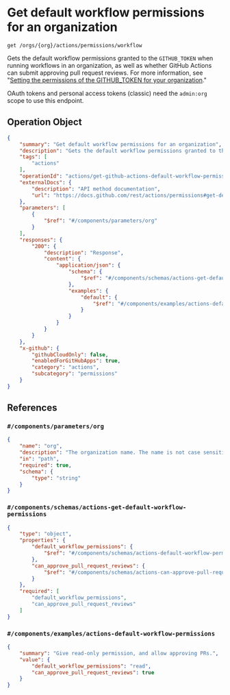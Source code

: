 # Get default workflow permissions for an organization

`get /orgs/{org}/actions/permissions/workflow`

Gets the default workflow permissions granted to the `GITHUB_TOKEN` when running workflows in an organization,
as well as whether GitHub Actions can submit approving pull request reviews. For more information, see
"[Setting the permissions of the GITHUB_TOKEN for your organization](https://docs.github.com/organizations/managing-organization-settings/disabling-or-limiting-github-actions-for-your-organization#setting-the-permissions-of-the-github_token-for-your-organization)."

OAuth tokens and personal access tokens (classic) need the `admin:org` scope to use this endpoint.

## Operation Object

```json
{
    "summary": "Get default workflow permissions for an organization",
    "description": "Gets the default workflow permissions granted to the `GITHUB_TOKEN` when running workflows in an organization,\nas well as whether GitHub Actions can submit approving pull request reviews. For more information, see\n\"[Setting the permissions of the GITHUB_TOKEN for your organization](https://docs.github.com/organizations/managing-organization-settings/disabling-or-limiting-github-actions-for-your-organization#setting-the-permissions-of-the-github_token-for-your-organization).\"\n\nOAuth tokens and personal access tokens (classic) need the `admin:org` scope to use this endpoint.",
    "tags": [
        "actions"
    ],
    "operationId": "actions/get-github-actions-default-workflow-permissions-organization",
    "externalDocs": {
        "description": "API method documentation",
        "url": "https://docs.github.com/rest/actions/permissions#get-default-workflow-permissions-for-an-organization"
    },
    "parameters": [
        {
            "$ref": "#/components/parameters/org"
        }
    ],
    "responses": {
        "200": {
            "description": "Response",
            "content": {
                "application/json": {
                    "schema": {
                        "$ref": "#/components/schemas/actions-get-default-workflow-permissions"
                    },
                    "examples": {
                        "default": {
                            "$ref": "#/components/examples/actions-default-workflow-permissions"
                        }
                    }
                }
            }
        }
    },
    "x-github": {
        "githubCloudOnly": false,
        "enabledForGitHubApps": true,
        "category": "actions",
        "subcategory": "permissions"
    }
}
```

## References

### `#/components/parameters/org`

```json
{
    "name": "org",
    "description": "The organization name. The name is not case sensitive.",
    "in": "path",
    "required": true,
    "schema": {
        "type": "string"
    }
}
```

### `#/components/schemas/actions-get-default-workflow-permissions`

```json
{
    "type": "object",
    "properties": {
        "default_workflow_permissions": {
            "$ref": "#/components/schemas/actions-default-workflow-permissions"
        },
        "can_approve_pull_request_reviews": {
            "$ref": "#/components/schemas/actions-can-approve-pull-request-reviews"
        }
    },
    "required": [
        "default_workflow_permissions",
        "can_approve_pull_request_reviews"
    ]
}
```

### `#/components/examples/actions-default-workflow-permissions`

```json
{
    "summary": "Give read-only permission, and allow approving PRs.",
    "value": {
        "default_workflow_permissions": "read",
        "can_approve_pull_request_reviews": true
    }
}
```